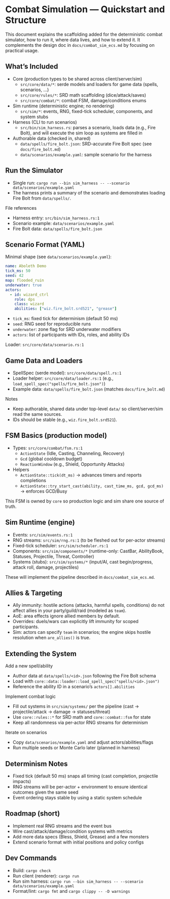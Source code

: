 # Combat Simulation — Quickstart and Structure

This document explains the scaffolding added for the deterministic combat simulator, how to run it, where data lives, and how to extend it. It complements the design doc in `docs/combat_sim_ecs.md` by focusing on practical usage.

## What’s Included

- Core (production types to be shared across client/server/sim)
  - `src/core/data/*`: serde models and loaders for game data (spells, scenarios, …)
  - `src/core/rules/*`: SRD math scaffolding (dice/attack/saves)
  - `src/core/combat/*`: combat FSM, damage/conditions enums
- Sim runtime (deterministic engine; no rendering)
  - `src/sim/*`: events, RNG, fixed-tick scheduler, components, and system stubs
- Harness (CLI to run scenarios)
  - `src/bin/sim_harness.rs`: parses a scenario, loads data (e.g., Fire Bolt), and will execute the sim loop as systems are filled in
- Authorable data (checked in, shared)
  - `data/spells/fire_bolt.json`: SRD-accurate Fire Bolt spec (see `docs/fire_bolt.md`)
  - `data/scenarios/example.yaml`: sample scenario for the harness

## Run the Simulator

- Single run: `cargo run --bin sim_harness -- --scenario data/scenarios/example.yaml`
- The harness prints a summary of the scenario and demonstrates loading Fire Bolt from `data/spells/`.

File references
- Harness entry: `src/bin/sim_harness.rs:1`
- Scenario example: `data/scenarios/example.yaml`
- Fire Bolt data: `data/spells/fire_bolt.json`

## Scenario Format (YAML)

Minimal shape (see `data/scenarios/example.yaml`):

```yaml
name: Aboleth Demo
tick_ms: 50
seed: 42
map: flooded_ruin
underwater: true
actors:
  - id: wizard_ctrl
    role: dps
    class: wizard
    abilities: ["wiz.fire_bolt.srd521", "grease"]
```

- `tick_ms`: fixed tick for determinism (default 50 ms)
- `seed`: RNG seed for reproducible runs
- `underwater`: zone flag for SRD underwater modifiers
- `actors`: list of participants with IDs, roles, and ability IDs

Loader: `src/core/data/scenario.rs:1`

## Game Data and Loaders

- SpellSpec (serde model): `src/core/data/spell.rs:1`
- Loader helper: `src/core/data/loader.rs:1` (e.g., `load_spell_spec("spells/fire_bolt.json")`)
- Example data: `data/spells/fire_bolt.json` (matches `docs/fire_bolt.md`)

Notes
- Keep authorable, shared data under top-level `data/` so client/server/sim read the same sources.
- IDs should be stable (e.g., `wiz.fire_bolt.srd521`).

## FSM Basics (production model)

- Types: `src/core/combat/fsm.rs:1`
  - `ActionState` (Idle, Casting, Channeling, Recovery)
  - `Gcd` (global cooldown budget)
  - `ReactionWindow` (e.g., Shield, Opportunity Attacks)
- Helpers
  - `ActionState::tick(dt_ms)` → advances timers and reports completions
  - `ActionState::try_start_cast(ability, cast_time_ms, gcd, gcd_ms)` → enforces GCD/Busy

This FSM is owned by `core` so production logic and sim share one source of truth.

## Sim Runtime (engine)

- Events: `src/sim/events.rs:1`
- RNG streams: `src/sim/rng.rs:1` (to be fleshed out for per-actor streams)
- Fixed-tick scheduler: `src/sim/scheduler.rs:1`
- Components: `src/sim/components/*` (runtime-only: CastBar, AbilityBook, Statuses, Projectile, Threat, Controller)
- Systems (stubs): `src/sim/systems/*` (input/AI, cast begin/progress, attack roll, damage, projectiles)

These will implement the pipeline described in `docs/combat_sim_ecs.md`.

## Allies & Targeting

- Ally immunity: hostile actions (attacks, harmful spells, conditions) do not affect allies in your party/guild/raid (modeled as `team`).
- AoE: area effects ignore allied members by default.
- Overrides: duels/wars can explicitly lift immunity for scoped participants.
- Sim: actors can specify `team` in scenarios; the engine skips hostile resolution when `are_allies()` is true.

## Extending the System

Add a new spell/ability
- Author data at `data/spells/<id>.json` following the Fire Bolt schema
- Load with `core::data::loader::load_spell_spec("spells/<id>.json")`
- Reference the ability ID in a scenario’s `actors[].abilities`

Implement combat logic
- Fill out systems in `src/sim/systems/` per the pipeline (cast → projectile/attack → damage → statuses/threat)
- Use `core::rules::*` for SRD math and `core::combat::fsm` for state
- Keep all randomness via per-actor RNG streams for determinism

Iterate on scenarios
- Copy `data/scenarios/example.yaml` and adjust actors/abilities/flags
- Run multiple seeds or Monte Carlo later (planned in harness)

## Determinism Notes

- Fixed tick (default 50 ms) snaps all timing (cast completion, projectile impacts)
- RNG streams will be per-actor + environment to ensure identical outcomes given the same seed
- Event ordering stays stable by using a static system schedule

## Roadmap (short)

- Implement real RNG streams and the event bus
- Wire cast/attack/damage/condition systems with metrics
- Add more data specs (Bless, Shield, Grease) and a few monsters
- Extend scenario format with initial positions and policy configs

## Dev Commands

- Build: `cargo check`
- Run client (renderer): `cargo run`
- Run sim harness: `cargo run --bin sim_harness -- --scenario data/scenarios/example.yaml`
- Format/lint: `cargo fmt` and `cargo clippy -- -D warnings`
